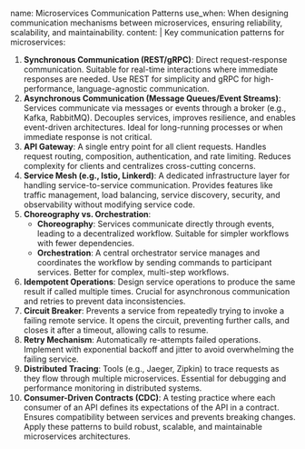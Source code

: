 name: Microservices Communication Patterns
use_when: When designing communication mechanisms between microservices, ensuring reliability, scalability, and maintainability.
content: |
  Key communication patterns for microservices:
  1.  **Synchronous Communication (REST/gRPC)**: Direct request-response communication. Suitable for real-time interactions where immediate responses are needed. Use REST for simplicity and gRPC for high-performance, language-agnostic communication.
  2.  **Asynchronous Communication (Message Queues/Event Streams)**: Services communicate via messages or events through a broker (e.g., Kafka, RabbitMQ). Decouples services, improves resilience, and enables event-driven architectures. Ideal for long-running processes or when immediate response is not critical.
  3.  **API Gateway**: A single entry point for all client requests. Handles request routing, composition, authentication, and rate limiting. Reduces complexity for clients and centralizes cross-cutting concerns.
  4.  **Service Mesh (e.g., Istio, Linkerd)**: A dedicated infrastructure layer for handling service-to-service communication. Provides features like traffic management, load balancing, service discovery, security, and observability without modifying service code.
  5.  **Choreography vs. Orchestration**: 
      - **Choreography**: Services communicate directly through events, leading to a decentralized workflow. Suitable for simpler workflows with fewer dependencies.
      - **Orchestration**: A central orchestrator service manages and coordinates the workflow by sending commands to participant services. Better for complex, multi-step workflows.
  6.  **Idempotent Operations**: Design service operations to produce the same result if called multiple times. Crucial for asynchronous communication and retries to prevent data inconsistencies.
  7.  **Circuit Breaker**: Prevents a service from repeatedly trying to invoke a failing remote service. It opens the circuit, preventing further calls, and closes it after a timeout, allowing calls to resume.
  8.  **Retry Mechanism**: Automatically re-attempts failed operations. Implement with exponential backoff and jitter to avoid overwhelming the failing service.
  9.  **Distributed Tracing**: Tools (e.g., Jaeger, Zipkin) to trace requests as they flow through multiple microservices. Essential for debugging and performance monitoring in distributed systems.
  10. **Consumer-Driven Contracts (CDC)**: A testing practice where each consumer of an API defines its expectations of the API in a contract. Ensures compatibility between services and prevents breaking changes.
  Apply these patterns to build robust, scalable, and maintainable microservices architectures.

